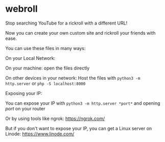 # webroll
Stop searching YouTube for a rickroll with a different URL!

Now you can create your own custom site and rickroll your friends with ease. 

You can use these files in many ways: 

On your Local Network:

On your machine: open the files directly

On other devices in your network: Host the files with ``python3 -m http.server`` or ``php -S localhost:8000``

Exposing your IP: 

You can expose your IP with ``python3 -m http.server *port*`` and opening *port* on your router

Or by using tools like ngrok: https://ngrok.com/

But if you don't want to expose your IP, you can get a Linux server on Linode: https://www.linode.com/ 
